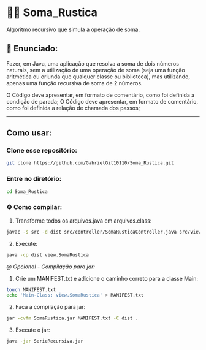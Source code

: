 # 🧑‍🚀 Soma_Rustica
Algoritmo recursivo que simula a operação de soma.


## 📝 Enunciado:
Fazer, em Java, uma aplicação que resolva a soma de dois números naturais, sem a utilização de uma
operação de soma (seja uma função aritmética ou oriunda que qualquer classe ou biblioteca), mas
utilizando, apenas uma função recursiva de soma de 2 números. <br>

O Código deve apresentar, em formato de comentário, como foi definida a condição de parada;
O Código deve apresentar, em formato de comentário, como foi definida a relação de chamada dos passos;

---

## Como usar:

### Clone esse repositório:
```bash
git clone https://github.com/GabrielGit10110/Soma_Rustica.git
```
### Entre no diretório:
```bash
cd Soma_Rustica
```

### ⚙️ Como compilar:
1. Transforme todos os arquivos.java em arquivos.class:
```bash
javac -s src -d dist src/controller/SomaRusticaController.java src/view/SomaRustica.java
```

2. Execute:
```bash
java -cp dist view.SomaRustica
``` 

*@ Opcional - Compilação para jar:*
1. Crie um MANIFEST.txt e adicione o caminho correto para a classe Main:
```bash
touch MANIFEST.txt
echo 'Main-Class: view.SomaRustica' > MANIFEST.txt
```

2. Faca a compilação para jar:
```bash
jar -cvfm SomaRustica.jar MANIFEST.txt -C dist .
```

3. Execute o jar:
```bash
java -jar SerieRecursiva.jar
```
